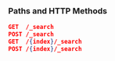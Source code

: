 ### Paths and HTTP Methods

<!-- spec_insert_start
api: search
component: paths_and_http_methods
-->
```json
GET  /_search
POST /_search
GET  /{index}/_search
POST /{index}/_search
```
<!-- spec_insert_end -->
